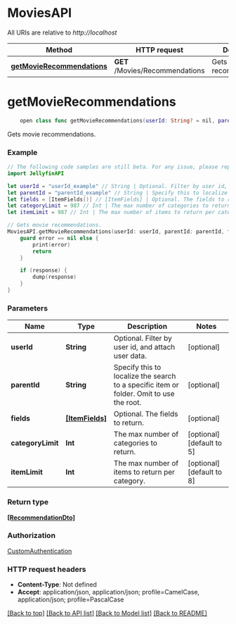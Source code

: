# MoviesAPI

All URIs are relative to *http://localhost*

Method | HTTP request | Description
------------- | ------------- | -------------
[**getMovieRecommendations**](MoviesAPI.md#getmovierecommendations) | **GET** /Movies/Recommendations | Gets movie recommendations.


# **getMovieRecommendations**
```swift
    open class func getMovieRecommendations(userId: String? = nil, parentId: String? = nil, fields: [ItemFields]? = nil, categoryLimit: Int? = nil, itemLimit: Int? = nil, completion: @escaping (_ data: [RecommendationDto]?, _ error: Error?) -> Void)
```

Gets movie recommendations.

### Example
```swift
// The following code samples are still beta. For any issue, please report via http://github.com/OpenAPITools/openapi-generator/issues/new
import JellyfinAPI

let userId = "userId_example" // String | Optional. Filter by user id, and attach user data. (optional)
let parentId = "parentId_example" // String | Specify this to localize the search to a specific item or folder. Omit to use the root. (optional)
let fields = [ItemFields()] // [ItemFields] | Optional. The fields to return. (optional)
let categoryLimit = 987 // Int | The max number of categories to return. (optional) (default to 5)
let itemLimit = 987 // Int | The max number of items to return per category. (optional) (default to 8)

// Gets movie recommendations.
MoviesAPI.getMovieRecommendations(userId: userId, parentId: parentId, fields: fields, categoryLimit: categoryLimit, itemLimit: itemLimit) { (response, error) in
    guard error == nil else {
        print(error)
        return
    }

    if (response) {
        dump(response)
    }
}
```

### Parameters

Name | Type | Description  | Notes
------------- | ------------- | ------------- | -------------
 **userId** | **String** | Optional. Filter by user id, and attach user data. | [optional] 
 **parentId** | **String** | Specify this to localize the search to a specific item or folder. Omit to use the root. | [optional] 
 **fields** | [**[ItemFields]**](ItemFields.md) | Optional. The fields to return. | [optional] 
 **categoryLimit** | **Int** | The max number of categories to return. | [optional] [default to 5]
 **itemLimit** | **Int** | The max number of items to return per category. | [optional] [default to 8]

### Return type

[**[RecommendationDto]**](RecommendationDto.md)

### Authorization

[CustomAuthentication](../README.md#CustomAuthentication)

### HTTP request headers

 - **Content-Type**: Not defined
 - **Accept**: application/json, application/json; profile=CamelCase, application/json; profile=PascalCase

[[Back to top]](#) [[Back to API list]](../README.md#documentation-for-api-endpoints) [[Back to Model list]](../README.md#documentation-for-models) [[Back to README]](../README.md)

